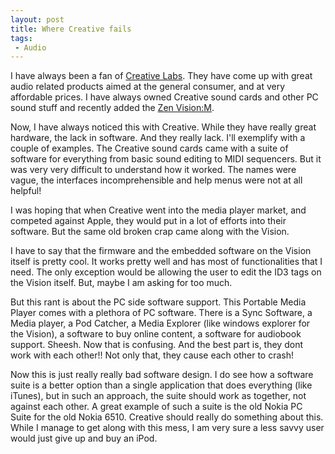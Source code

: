 ```yaml
---
layout: post
title: Where Creative fails
tags:
 - Audio
---
```


I have always been a fan of [Creative Labs][0]. They have come up with great audio related products aimed at the general consumer, and at very affordable prices. I have always owned Creative sound cards and other PC sound stuff and recently added the [Zen Vision:M][1].

Now, I have always noticed this with Creative. While they have really great hardware, the lack in software. And they really lack. I'll exemplify with a couple of examples. The Creative sound cards came with a suite of software for everything from basic sound editing to MIDI sequencers. But it was very very difficult to understand how it worked. The names were vague, the interfaces incomprehensible and help menus were not at all helpful!

I was hoping that when Creative went into the media player market, and competed against Apple, they would put in a lot of efforts into their software. But the same old broken crap came along with the Vision.

I have to say that the firmware and the embedded software on the Vision itself is pretty cool. It works pretty well and has most of functionalities that I need. The only exception would be allowing the user to edit the ID3 tags on the Vision itself. But, maybe I am asking for too much.

But this rant is about the PC side software support. This Portable Media Player comes with a plethora of PC software. There is a Sync Software, a Media player, a Pod Catcher, a Media Explorer (like windows explorer for the Vision), a software to buy online content, a software for audiobook support. Sheesh. Now that is confusing. And the best part is, they dont work with each other!! Not only that, they cause each other to crash!

Now this is just really really bad software design. I do see how a software suite is a better option than a single application that does everything (like iTunes), but in such an approach, the suite should work as together, not against each other. A great example of such a suite is the old Nokia PC Suite for the old Nokia 6510. Creative should really do something about this. While I manage to get along with this mess, I am very sure a less savvy user would just give up and buy an iPod.


[0]: http://sg.creative.com
[1]: http://sg.creative.com/products/product.asp?category=213&subcategory=214&product=14331
